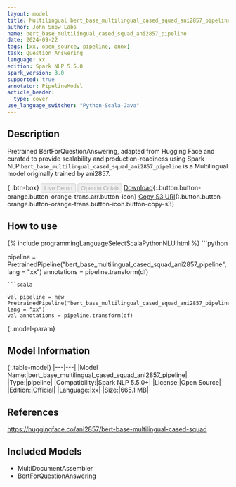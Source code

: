 ```yaml
---
layout: model
title: Multilingual bert_base_multilingual_cased_squad_ani2857_pipeline pipeline BertForQuestionAnswering from ani2857
author: John Snow Labs
name: bert_base_multilingual_cased_squad_ani2857_pipeline
date: 2024-09-22
tags: [xx, open_source, pipeline, onnx]
task: Question Answering
language: xx
edition: Spark NLP 5.5.0
spark_version: 3.0
supported: true
annotator: PipelineModel
article_header:
  type: cover
use_language_switcher: "Python-Scala-Java"
---
```


## Description

Pretrained BertForQuestionAnswering, adapted from Hugging Face and curated to provide scalability and production-readiness using Spark NLP.`bert_base_multilingual_cased_squad_ani2857_pipeline` is a Multilingual model originally trained by ani2857.

{:.btn-box}
<button class="button button-orange" disabled>Live Demo</button>
<button class="button button-orange" disabled>Open in Colab</button>
[Download](https://s3.amazonaws.com/auxdata.johnsnowlabs.com/public/models/bert_base_multilingual_cased_squad_ani2857_pipeline_xx_5.5.0_3.0_1727049523710.zip){:.button.button-orange.button-orange-trans.arr.button-icon}
[Copy S3 URI](s3://auxdata.johnsnowlabs.com/public/models/bert_base_multilingual_cased_squad_ani2857_pipeline_xx_5.5.0_3.0_1727049523710.zip){:.button.button-orange.button-orange-trans.button-icon.button-copy-s3}

## How to use



<div class="tabs-box" markdown="1">
{% include programmingLanguageSelectScalaPythonNLU.html %}
```python

pipeline = PretrainedPipeline("bert_base_multilingual_cased_squad_ani2857_pipeline", lang = "xx")
annotations =  pipeline.transform(df)   

```
```scala

val pipeline = new PretrainedPipeline("bert_base_multilingual_cased_squad_ani2857_pipeline", lang = "xx")
val annotations = pipeline.transform(df)

```
</div>

{:.model-param}
## Model Information

{:.table-model}
|---|---|
|Model Name:|bert_base_multilingual_cased_squad_ani2857_pipeline|
|Type:|pipeline|
|Compatibility:|Spark NLP 5.5.0+|
|License:|Open Source|
|Edition:|Official|
|Language:|xx|
|Size:|665.1 MB|

## References

https://huggingface.co/ani2857/bert-base-multilingual-cased-squad

## Included Models

- MultiDocumentAssembler
- BertForQuestionAnswering